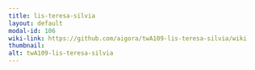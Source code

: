 ```yaml
---
title: lis-teresa-silvia
layout: default
modal-id: 106
wiki-link: https://github.com/aigora/twA109-lis-teresa-silvia/wiki
thumbnail: 
alt: twA109-lis-teresa-silvia
---
```

